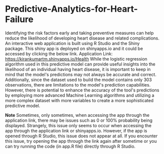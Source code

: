 # Predictive-Analytics-for-Heart-Failure
Identifying the risk factors early and taking preventive measures can help reduce the likelihood of developing heart disease and related complications. 
An interactive web application is built using R Studio and the Shiny package. This shiny app is deployed on shinyapps.io and it could be accessed by clicking the below link. Application Link:  https://kirankumartm.shinyapps.io/Health
While the logistic regression algorithm used in this predictive model can provide useful insights into the likelihood of an individual having heart disease, it is important to keep in mind that the model's predictions may not always be accurate and correct. 
Additionally, since the dataset used to build the model contains only 303 observations, there are limitations to the model's prediction capabilities. However, there is potential to enhance the accuracy of the tool's predictions by employing more advanced Machine Learning algorithms and utilizing a more complex dataset with more variables to create a more sophisticated predictive model.

**Note**
Sometimes, only sometimes, when accessing the app through the application link, there may be issues such as 0 or 100% probability being displayed. Strangely, this issue only seems to occur when accessing the app through the application link or shinyapps.io. However, if the app is opened through R Studio, this issue does not appear at all. If you encounter this issue, try opening the app through the link again after sometime or you can try running the code (in app.R file) directly through R Studio. 
